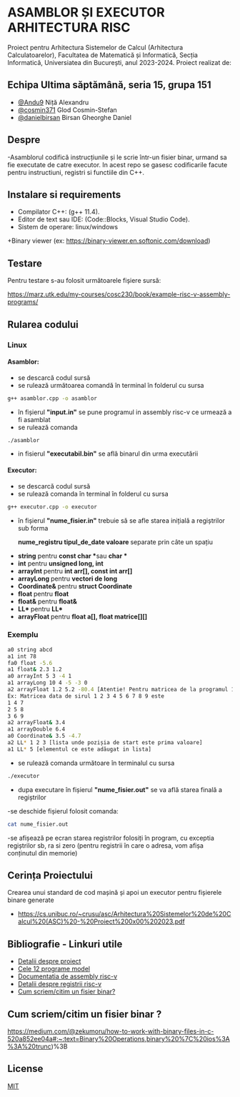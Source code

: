 
# ASAMBLOR ȘI EXECUTOR ARHITECTURA RISC
  Proiect pentru Arhitectura Sistemelor de Calcul (Arhitectura Calculatoarelor), Facultatea de Matematică și Informatică, Secția Informatică, Universiatea din București, anul 2023-2024.
  Proiect realizat de:



## Echipa Ultima săptămână, seria 15, grupa 151

- [@Andu9](https://github.com/Andu9) Niță Alexandru
- [@cosmin371](https://github.com/cosmin371) Glod Cosmin-Stefan
- [@danielbirsan](https://github.com/danielbirsan) Birsan Gheorghe Daniel

## Despre
-Asamblorul codifică instrucțiunile și le scrie într-un fisier binar, urmand sa fie executate de catre executor. In acest repo se gasesc codificarile facute pentru instructiuni, registri si functiile din C++.


##  Instalare si requirements

- Compilator C++: (g++ 11.4).
- Editor de text sau IDE: (Code::Blocks, Visual Studio Code).
- Sistem de operare: linux/windows

+Binary viewer (ex: https://binary-viewer.en.softonic.com/download)


## Testare

Pentru testare s-au folosit următoarele fișiere sursă:

https://marz.utk.edu/my-courses/cosc230/book/example-risc-v-assembly-programs/


## Rularea codului

<h3>Linux</h3>

<h4>Asamblor:</h4> 

- se descarcă codul sursă
- se rulează următoarea comandă în terminal în folderul cu sursa
 ```bash
 g++ asamblor.cpp -o asamblor
 
 ```
- în fișierul <b>"input.in"</b> se pune programul in assembly risc-v ce urmează a fi asamblat
- se rulează comanda
 ```bash
./asamblor
 
 ```
- in fisierul <b> "executabil.bin"</b> se află binarul din urma executării


<h4>Executor: </h4>

- se descarcă codul sursă
- se rulează comanda în terminal în folderul cu sursa

 ```bash
g++ executor.cpp -o executor
 
 ```

- în fișierul <b>"nume_fisier.in"</b> trebuie să se afle starea inițială a regiștrilor sub forma
  <p><b> nume_registru tipul_de_date valoare </b>  separate prin câte un spațiu </p>
- <b>string</b> pentru <b>const char *</b>sau <b>char *</b>
- <b>int</b> pentru <b>unsigned long, int </b>
- <b>arrayInt </b> pentru <b> int arr[], const int arr[] </b>
- <b>arrayLong </b> pentru <b>vectori de long</b>
- <b> Coordinate& </b> pentru <b>struct Coordinate </b>
- <b>float </b> pentru <b> float </b>
- <b>float& </b> pentru <b> float& </b>
- <b> LL* </b> pentru <b> LL* </b>
- <b>arrayFloat </b> pentru <b> float a[], float matrice[][] </b>

<h3>Exemplu</h3>

 ```bash
a0 string abcd
a1 int 78
fa0 float -5.6
a1 float& 2.3 1.2
a0 arrayInt 5 3 -4 1
a1 arrayLong 10 4 -5 -3 0
a2 arrayFloat 1.2 5.2 -80.4 [Atentie! Pentru matricea de la programul 12 (Vector x Matrix) se va folosi arrayFloat si urmeaza cele 9 numere din matrice completata pe coloana, nu pe linii!]
Ex: Matricea data de sirul 1 2 3 4 5 6 7 8 9 este
1 4 7
2 5 8
3 6 9
a2 arrayFloat& 3.4
a1 arrayDouble 6.4
a0 Coordinate& 3.5 -4.7
a2 LL* 1 2 3 [lista unde pozișia de start este prima valoare]
a1 LL* 5 [elementul ce este adăugat in lista]
 
 ```


- se rulează comanda următoare în terminalul cu sursa
 ```bash
./executor
 
 ```
- dupa executare în fișierul <b>"nume_fisier.out"</b> se va află starea finală a regiștrilor

-se deschide fișierul folosit comanda:
 ```bash
cat nume_fisier.out
 
 ```
-se afișează pe ecran starea registrilor folosiți în program, cu exceptia regiștrilor sb, ra si zero (pentru registrii în care o adresa, vom afișa conținutul din memorie)


## Cerința Proiectului
 Crearea unui standard de cod mașină și apoi un executor pentru fișierele binare generate
- https://cs.unibuc.ro/~crusu/asc/Arhitectura%20Sistemelor%20de%20Calcul%20(ASC)%20-%20Proiect%200x00%202023.pdf

## Bibliografie - Linkuri utile
- [Detalii despre proiect](https://cs.unibuc.ro/~crusu/asc/Arhitectura%20Sistemelor%20de%20Calcul%20(ASC)%20-%20Proiect%200x00%202023.pdf)
- [Cele 12 programe model](https://marz.utk.edu/my-courses/cosc230/book/example-risc-v-assembly-programs/)
- [Documentatia de assembly risc-v](https://riscv.org/wp-content/uploads/2017/05/riscv-spec-v2.2.pdf)
- [Detalii despre registrii risc-v](https://en.wikichip.org/wiki/risc-v/registers)
- [Cum scriem/citim un fisier binar?](https://medium.com/@zekumoru/how-to-work-with-binary-files-in-c-520a852ee04a)


## Cum scriem/citim un fisier binar ?
https://medium.com/@zekumoru/how-to-work-with-binary-files-in-c-520a852ee04a#:~:text=Binary%20Operations,binary%20%7C%20ios%3A%3A%20trunc)%3B

## License

[MIT](https://choosealicense.com/licenses/mit/)

